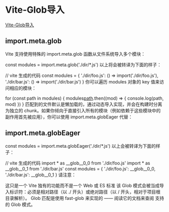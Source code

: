 <!--
 * @Author: tangdaoyong
 * @Date: 2021-06-24 09:54:28
 * @LastEditors: tangdaoyong
 * @LastEditTime: 2021-06-24 09:59:14
 * @Description: Vite-Glob导入
-->
# Vite-Glob导入

[Vite-Glob导入](https://cn.vitejs.dev/guide/features.html#glob-import)

## import.meta.glob

Vite 支持使用特殊的 import.meta.glob 函数从文件系统导入多个模块：

const modules = import.meta.glob('./dir/*.js')
以上将会被转译为下面的样子：

// vite 生成的代码
const modules = {
  './dir/foo.js': () => import('./dir/foo.js'),
  './dir/bar.js': () => import('./dir/bar.js')
}
你可以遍历 modules 对象的 key 值来访问相应的模块：

for (const path in modules) {
  modules[path]().then((mod) => {
    console.log(path, mod)
  })
}
匹配到的文件默认是懒加载的，通过动态导入实现，并会在构建时分离为独立的 chunk。如果你倾向于直接引入所有的模块（例如依赖于这些模块中的副作用首先被应用），你可以使用 import.meta.globEager 代替：

## import.meta.globEager

const modules = import.meta.globEager('./dir/*.js')
以上会被转译为下面的样子：

// vite 生成的代码
import * as __glob__0_0 from './dir/foo.js'
import * as __glob__0_1 from './dir/bar.js'
const modules = {
  './dir/foo.js': __glob__0_0,
  './dir/bar.js': __glob__0_1
}
请注意：

这只是一个 Vite 独有的功能而不是一个 Web 或 ES 标准
该 Glob 模式会被当成导入标识符：必须是相对路径（以 ./ 开头）或绝对路径（以 / 开头，相对于项目根目录解析）。
Glob 匹配是使用 fast-glob 来实现的 —— 阅读它的文档来查阅 支持的 Glob 模式。